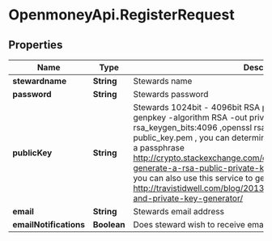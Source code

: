 # OpenmoneyApi.RegisterRequest

## Properties
Name | Type | Description | Notes
------------ | ------------- | ------------- | -------------
**stewardname** | **String** | Stewards name | 
**password** | **String** | Stewards password | 
**publicKey** | **String** | Stewards 1024bit - 4096bit RSA public key. command: openssl genpkey -algorithm RSA -out private_key.pem -pkeyopt rsa_keygen_bits:4096 ,openssl rsa -pubout -in private_key.pem -out public_key.pem , you can deterministically generate an RSA key from a passphrase http://crypto.stackexchange.com/questions/24514/deterministically-generate-a-rsa-public-private-key-pair-from-a-passphrase-with you can also use this service to generate a key online: http://travistidwell.com/blog/2013/09/06/an-online-rsa-public-and-private-key-generator/ | [optional] 
**email** | **String** | Stewards email address | [optional] 
**emailNotifications** | **Boolean** | Does steward wish to receive email notifications | [optional] 


